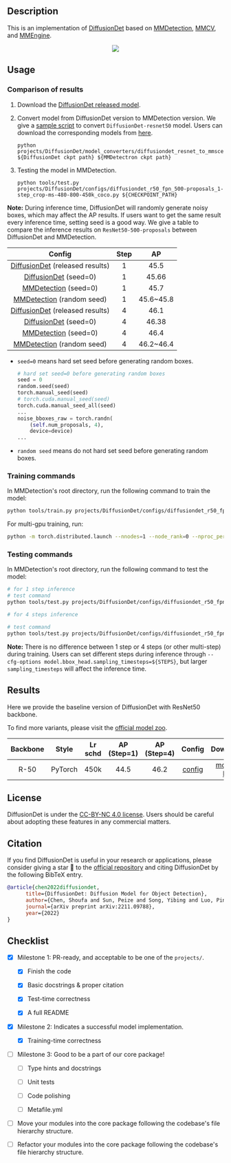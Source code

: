 ## Description

This is an implementation of [DiffusionDet](https://github.com/ShoufaChen/DiffusionDet) based on [MMDetection](https://github.com/open-mmlab/mmdetection/tree/main), [MMCV](https://github.com/open-mmlab/mmcv), and [MMEngine](https://github.com/open-mmlab/mmengine).

<center>
<img src="https://user-images.githubusercontent.com/48282753/211472911-c84d658a-952b-4608-8b91-9ac932cbf2e2.png">
</center>

## Usage

<!-- For a typical model, this section should contain the commands for training and testing. You are also suggested to dump your environment specification to env.yml by `conda env export > env.yml`. -->

### Comparison of results

1. Download the [DiffusionDet released model](https://github.com/ShoufaChen/DiffusionDet#models).

2. Convert model from DiffusionDet version to MMDetection version. We give a [sample script](model_converters/diffusiondet_resnet_to_mmscene.py)
   to convert `DiffusionDet-resnet50` model. Users can download the corresponding models from [here](https://github.com/ShoufaChen/DiffusionDet/releases/download/v0.1/diffdet_coco_res50.pth).

   ```shell
   python projects/DiffusionDet/model_converters/diffusiondet_resnet_to_mmscene.py ${DiffusionDet ckpt path} ${MMDetectron ckpt path}
   ```

3. Testing the model in MMDetection.

   ```shell
   python tools/test.py projects/DiffusionDet/configs/diffusiondet_r50_fpn_500-proposals_1-step_crop-ms-480-800-450k_coco.py ${CHECKPOINT_PATH}
   ```

**Note:** During inference time, DiffusionDet will randomly generate noisy boxes,
which may affect the AP results. If users want to get the same result every inference time, setting seed is a good way.
We give a table to compare the inference results on `ResNet50-500-proposals` between DiffusionDet and MMDetection.

|                                                         Config                                                          | Step |    AP     |
| :---------------------------------------------------------------------------------------------------------------------: | :--: | :-------: |
| [DiffusionDet](https://github.com/ShoufaChen/DiffusionDet/blob/main/configs/diffdet.coco.res50.yaml) (released results) |  1   |   45.5    |
|      [DiffusionDet](https://github.com/ShoufaChen/DiffusionDet/blob/main/configs/diffdet.coco.res50.yaml) (seed=0)      |  1   |   45.66   |
|         [MMDetection](configs/diffusiondet_r50_fpn_500-proposals_1-step_crop-ms-480-800-450k_coco.py) (seed=0)          |  1   |   45.7    |
|       [MMDetection](configs/diffusiondet_r50_fpn_500-proposals_1-step_crop-ms-480-800-450k_coco.py) (random seed)       |  1   | 45.6~45.8 |
| [DiffusionDet](https://github.com/ShoufaChen/DiffusionDet/blob/main/configs/diffdet.coco.res50.yaml) (released results) |  4   |   46.1    |
|      [DiffusionDet](https://github.com/ShoufaChen/DiffusionDet/blob/main/configs/diffdet.coco.res50.yaml) (seed=0)      |  4   |   46.38   |
|         [MMDetection](configs/diffusiondet_r50_fpn_500-proposals_1-step_crop-ms-480-800-450k_coco.py) (seed=0)          |  4   |   46.4    |
|       [MMDetection](configs/diffusiondet_r50_fpn_500-proposals_1-step_crop-ms-480-800-450k_coco.py) (random seed)       |  4   | 46.2~46.4 |

- `seed=0` means hard set seed before generating random boxes.
  ```python
  # hard set seed=0 before generating random boxes
  seed = 0
  random.seed(seed)
  torch.manual_seed(seed)
  # torch.cuda.manual_seed(seed)
  torch.cuda.manual_seed_all(seed)
  ...
  noise_bboxes_raw = torch.randn(
      (self.num_proposals, 4),
      device=device)
  ...
  ```
- `random seed` means do not hard set seed before generating random boxes.

### Training commands

In MMDetection's root directory, run the following command to train the model:

```bash
python tools/train.py projects/DiffusionDet/configs/diffusiondet_r50_fpn_500-proposals_1-step_crop-ms-480-800-450k_coco.py
```

For multi-gpu training, run:

```bash
python -m torch.distributed.launch --nnodes=1 --node_rank=0 --nproc_per_node=${NUM_GPUS} --master_port=29506 --master_addr="127.0.0.1" tools/train.py projects/DiffusionDet/configs/diffusiondet_r50_fpn_500-proposals_1-step_crop-ms-480-800-450k_coco.py
```

### Testing commands

In MMDetection's root directory, run the following command to test the model:

```bash
# for 1 step inference
# test command
python tools/test.py projects/DiffusionDet/configs/diffusiondet_r50_fpn_500-proposals_1-step_crop-ms-480-800-450k_coco.py ${CHECKPOINT_PATH}

# for 4 steps inference

# test command
python tools/test.py projects/DiffusionDet/configs/diffusiondet_r50_fpn_500-proposals_1-step_crop-ms-480-800-450k_coco.py ${CHECKPOINT_PATH} --cfg-options model.bbox_head.sampling_timesteps=4
```

**Note:** There is no difference between 1 step or 4 steps (or other multi-step) during training. Users can set different steps during inference through `--cfg-options model.bbox_head.sampling_timesteps=${STEPS}`, but larger `sampling_timesteps` will affect the inference time.

## Results

Here we provide the baseline version of DiffusionDet with ResNet50 backbone.

To find more variants, please visit the [official model zoo](https://github.com/ShoufaChen/DiffusionDet#models).

| Backbone |  Style  | Lr schd | AP (Step=1) | AP (Step=4) |                                           Config                                           |                                                                                                                                                                                                                                      Download                                                                                                                                                                                                                                      |
| :------: | :-----: | :-----: | :---------: | :---------: | :----------------------------------------------------------------------------------------: | :--------------------------------------------------------------------------------------------------------------------------------------------------------------------------------------------------------------------------------------------------------------------------------------------------------------------------------------------------------------------------------------------------------------------------------------------------------------------------------: |
|   R-50   | PyTorch |  450k   |    44.5     |    46.2     | [config](./configs/diffusiondet_r50_fpn_500-proposals_1-step_crop-ms-480-800-450k_coco.py) | [model](https://download.openmmlab.com/mmdetection/v3.0/diffusiondet/diffusiondet_r50_fpn_500-proposals_1-step_crop-ms-480-800-450k_coco/diffusiondet_r50_fpn_500-proposals_1-step_crop-ms-480-800-450k_coco_20230215_090925-7d6ed504.pth) \| [log](https://download.openmmlab.com/mmdetection/v3.0/diffusiondet/diffusiondet_r50_fpn_500-proposals_1-step_crop-ms-480-800-450k_coco/diffusiondet_r50_fpn_500-proposals_1-step_crop-ms-480-800-450k_coco_20230215_090925.log.json) |

## License

DiffusionDet is under the [CC-BY-NC 4.0 license](https://github.com/ShoufaChen/DiffusionDet/blob/main/LICENSE). Users should be careful about adopting these features in any commercial matters.

## Citation

If you find DiffusionDet is useful in your research or applications, please consider giving a star 🌟 to the [official repository](https://github.com/ShoufaChen/DiffusionDet) and citing DiffusionDet by the following BibTeX entry.

```BibTeX
@article{chen2022diffusiondet,
      title={DiffusionDet: Diffusion Model for Object Detection},
      author={Chen, Shoufa and Sun, Peize and Song, Yibing and Luo, Ping},
      journal={arXiv preprint arXiv:2211.09788},
      year={2022}
}
```

## Checklist

<!-- Here is a checklist illustrating a usual development workflow of a successful project, and also serves as an overview of this project's progress. The PIC (person in charge) or contributors of this project should check all the items that they believe have been finished, which will further be verified by codebase maintainers via a PR.
OpenMMLab's maintainer will review the code to ensure the project's quality. Reaching the first milestone means that this project suffices the minimum requirement of being merged into 'projects/'. But this project is only eligible to become a part of the core package upon attaining the last milestone.
Note that keeping this section up-to-date is crucial not only for this project's developers but the entire community, since there might be some other contributors joining this project and deciding their starting point from this list. It also helps maintainers accurately estimate time and effort on further code polishing, if needed.
A project does not necessarily have to be finished in a single PR, but it's essential for the project to at least reach the first milestone in its very first PR. -->

- [x] Milestone 1: PR-ready, and acceptable to be one of the `projects/`.

  - [x] Finish the code

    <!-- The code's design shall follow existing interfaces and convention. For example, each model component should be registered into `mmscene.registry.MODELS` and configurable via a config file. -->

  - [x] Basic docstrings & proper citation

    <!-- Each major object should contain a docstring, describing its functionality and arguments. If you have adapted the code from other open-source projects, don't forget to cite the source project in docstring and make sure your behavior is not against its license. Typically, we do not accept any code snippet under GPL license. [A Short Guide to Open Source Licenses](https://medium.com/nationwide-technology/a-short-guide-to-open-source-licenses-cf5b1c329edd) -->

  - [x] Test-time correctness

    <!-- If you are reproducing the result from a paper, make sure your model's inference-time performance matches that in the original paper. The weights usually could be obtained by simply renaming the keys in the official pre-trained weights. This test could be skipped though, if you are able to prove the training-time correctness and check the second milestone. -->

  - [x] A full README

    <!-- As this template does. -->

- [x] Milestone 2: Indicates a successful model implementation.

  - [x] Training-time correctness

    <!-- If you are reproducing the result from a paper, checking this item means that you should have trained your model from scratch based on the original paper's specification and verified that the final result matches the report within a minor error range. -->

- [ ] Milestone 3: Good to be a part of our core package!

  - [ ] Type hints and docstrings

    <!-- Ideally *all* the methods should have [type hints](https://www.pythontutorial.net/python-basics/python-type-hints/) and [docstrings](https://google.github.io/styleguide/pyguide.html#381-docstrings). [Example](https://github.com/open-mmlab/mmdetection/blob/5b0d5b40d5c6cfda906db7464ca22cbd4396728a/mmdet/datasets/transforms/transforms.py#L41-L169) -->

  - [ ] Unit tests

    <!-- Unit tests for each module are required. [Example](https://github.com/open-mmlab/mmdetection/blob/5b0d5b40d5c6cfda906db7464ca22cbd4396728a/tests/test_datasets/test_transforms/test_transforms.py#L35-L88) -->

  - [ ] Code polishing

    <!-- Refactor your code according to reviewer's comment. -->

  - [ ] Metafile.yml

    <!-- It will be parsed by MIM and Inferencer. [Example](https://github.com/open-mmlab/mmdetection/blob/main/configs/faster_rcnn/metafile.yml) -->

- [ ] Move your modules into the core package following the codebase's file hierarchy structure.

  <!-- In particular, you may have to refactor this README into a standard one. [Example](https://github.com/open-mmlab/mmdetection/blob/main/configs/faster_rcnn/README.md) -->

- [ ] Refactor your modules into the core package following the codebase's file hierarchy structure.
